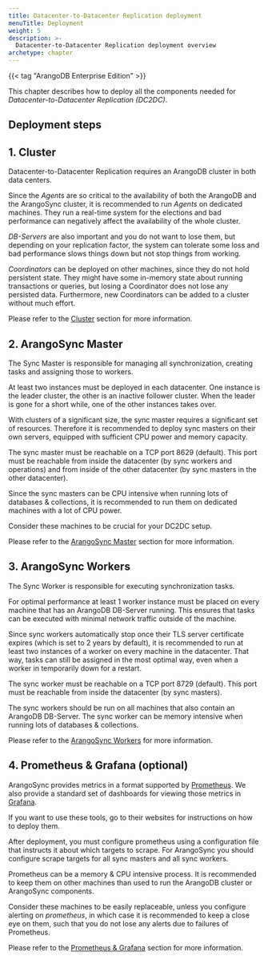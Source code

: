 ```yaml
---
title: Datacenter-to-Datacenter Replication deployment
menuTitle: Deployment
weight: 5
description: >-
  Datacenter-to-Datacenter Replication deployment overview
archetype: chapter
---
```

{{< tag "ArangoDB Enterprise Edition" >}}

This chapter describes how to deploy all the components needed for
_Datacenter-to-Datacenter Replication (DC2DC)_.

## Deployment steps

## 1. Cluster

Datacenter-to-Datacenter Replication requires an ArangoDB cluster in both data centers.

Since the _Agents_ are so critical to the availability of both the ArangoDB and
the ArangoSync cluster, it is recommended to run _Agents_ on dedicated machines.
They run a real-time system for the elections and bad performance can negatively
affect the availability of the whole cluster.

_DB-Servers_ are also important and you do not want to lose them, but
depending on your replication factor, the system can tolerate some
loss and bad performance slows things down but not stop things from
working.

_Coordinators_ can be deployed on other machines, since they do not hold
persistent state. They might have some in-memory state about running
transactions or queries, but losing a Coordinator does not lose any
persisted data. Furthermore, new Coordinators can be added to a cluster
without much effort.

Please refer to the [Cluster](arangodb-cluster.md) section for
more information.

## 2. ArangoSync Master

The Sync Master is responsible for managing all synchronization, creating tasks and assigning
those to workers.

At least two instances must be deployed in each datacenter.
One instance is the leader cluster, the other is an inactive follower cluster.
When the leader is gone for a short while, one of the other instances takes over.

With clusters of a significant size, the sync master requires a significant set of resources.
Therefore it is recommended to deploy sync masters on their own servers, equipped with sufficient
CPU power and memory capacity.

The sync master must be reachable on a TCP port 8629 (default).
This port must be reachable from inside the datacenter (by sync workers and operations)
and from inside of the other datacenter (by sync masters in the other datacenter).

Since the sync masters can be CPU intensive when running lots of databases & collections,
it is recommended to run them on dedicated machines with a lot of CPU power.

Consider these machines to be crucial for your DC2DC setup.

Please refer to the [ArangoSync Master](arangosync-master.md)
section for more information.

## 3. ArangoSync Workers

The Sync Worker is responsible for executing synchronization tasks.

For optimal performance at least 1 worker instance must be placed on
every machine that has an ArangoDB DB-Server running. This ensures that tasks
can be executed with minimal network traffic outside of the machine.

Since sync workers automatically stop once their TLS server certificate expires
(which is set to 2 years by default),
it is recommended to run at least two instances of a worker on every machine in the datacenter.
That way, tasks can still be assigned in the most optimal way, even when a worker in temporarily
down for a restart.

The sync worker must be reachable on a TCP port 8729 (default).
This port must be reachable from inside the datacenter (by sync masters).

The sync workers should be run on all machines that also contain an ArangoDB DB-Server.
The sync worker can be memory intensive when running lots of databases & collections.

Please refer to the [ArangoSync Workers](arangosync-workers.md)
for more information.

## 4. Prometheus & Grafana (optional)

ArangoSync provides metrics in a format supported by [Prometheus](https://prometheus.io).
We also provide a standard set of dashboards for viewing those metrics in [Grafana](https://grafana.org).

If you want to use these tools, go to their websites for instructions on how to deploy them.

After deployment, you must configure prometheus using a configuration file that instructs
it about which targets to scrape. For ArangoSync you should configure scrape targets for
all sync masters and all sync workers.

Prometheus can be a memory & CPU intensive process. It is recommended to keep them
on other machines than used to run the ArangoDB cluster or ArangoSync components.

Consider these machines to be easily replaceable, unless you configure
alerting on _prometheus_, in which case it is recommended to keep a
close eye on them, such that you do not lose any alerts due to failures
of Prometheus.

Please refer to the [Prometheus & Grafana](prometheus-and-grafana.md)
section for more information.
